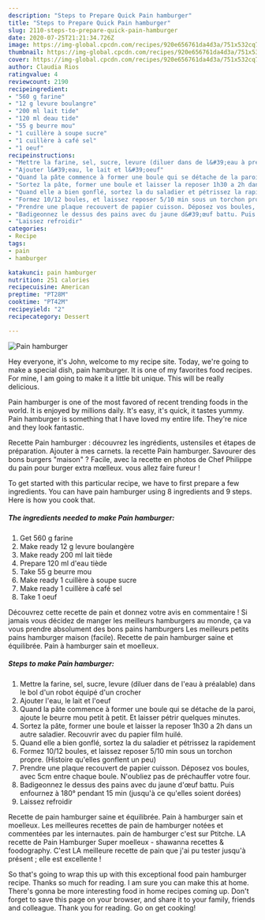 ```yaml
---
description: "Steps to Prepare Quick Pain hamburger"
title: "Steps to Prepare Quick Pain hamburger"
slug: 2110-steps-to-prepare-quick-pain-hamburger
date: 2020-07-25T21:21:34.726Z
image: https://img-global.cpcdn.com/recipes/920e656761da4d3a/751x532cq70/pain-hamburger-photo-principale-de-la-recette.jpg
thumbnail: https://img-global.cpcdn.com/recipes/920e656761da4d3a/751x532cq70/pain-hamburger-photo-principale-de-la-recette.jpg
cover: https://img-global.cpcdn.com/recipes/920e656761da4d3a/751x532cq70/pain-hamburger-photo-principale-de-la-recette.jpg
author: Claudia Rios
ratingvalue: 4
reviewcount: 2190
recipeingredient:
- "560 g farine"
- "12 g levure boulangre"
- "200 ml lait tide"
- "120 ml deau tide"
- "55 g beurre mou"
- "1 cuillère à soupe sucre"
- "1 cuillère à café sel"
- "1 oeuf"
recipeinstructions:
- "Mettre la farine, sel, sucre, levure (diluer dans de l&#39;eau à préalable) dans le bol d&#39;un robot équipé d&#39;un crocher"
- "Ajouter l&#39;eau, le lait et l&#39;oeuf"
- "Quand la pâte commence à former une boule qui se détache de la paroi, ajoute le beurre mou petit à petit. Et laisser pétrir quelques minutes."
- "Sortez la pâte, former une boule et laisser la reposer 1h30 a 2h dans un autre saladier. Recouvrir avec du papier film huilé."
- "Quand elle a bien gonflé, sortez la du saladier et pétrissez la rapidement"
- "Formez 10/12 boules, et laissez reposer 5/10 min sous un torchon propre. (Histoire qu&#39;elles gonflent un peu)"
- "Prendre une plaque recouvert de papier cuisson. Déposez vos boules, avec 5cm entre chaque boule. N&#39;oubliez pas de préchauffer votre four."
- "Badigeonnez le dessus des pains avec du jaune d&#39;œuf battu. Puis enfournez à 180° pendant 15 min (jusqu&#39;à ce qu&#39;elles soient dorées)"
- "Laissez refroidir"
categories:
- Recipe
tags:
- pain
- hamburger

katakunci: pain hamburger 
nutrition: 251 calories
recipecuisine: American
preptime: "PT28M"
cooktime: "PT42M"
recipeyield: "2"
recipecategory: Dessert

---
```



![Pain hamburger](https://img-global.cpcdn.com/recipes/920e656761da4d3a/751x532cq70/pain-hamburger-photo-principale-de-la-recette.jpg)

Hey everyone, it's John, welcome to my recipe site. Today, we're going to make a special dish, pain hamburger. It is one of my favorites food recipes. For mine, I am going to make it a little bit unique. This will be really delicious.

Pain hamburger is one of the most favored of recent trending foods in the world. It is enjoyed by millions daily. It's easy, it's quick, it tastes yummy. Pain hamburger is something that I have loved my entire life. They're nice and they look fantastic.

Recette Pain hamburger : découvrez les ingrédients, ustensiles et étapes de préparation. Ajouter à mes carnets. la recette Pain hamburger. Savourer des bons burgers &#34;maison&#34; ? Facile, avec la recette en photos de Chef Philippe du pain pour burger extra mœlleux. vous allez faire fureur !


To get started with this particular recipe, we have to first prepare a few ingredients. You can have pain hamburger using 8 ingredients and 9 steps. Here is how you cook that.

<!--inarticleads1-->

##### The ingredients needed to make Pain hamburger:

1. Get 560 g farine
1. Make ready 12 g levure boulangère
1. Make ready 200 ml lait tiède
1. Prepare 120 ml d&#39;eau tiède
1. Take 55 g beurre mou
1. Make ready 1 cuillère à soupe sucre
1. Make ready 1 cuillère à café sel
1. Take 1 oeuf


Découvrez cette recette de pain et donnez votre avis en commentaire ! Si jamais vous décidez de manger les meilleurs hamburgers au monde, ça va vous prendre absolument des bons pains hamburgers Les meilleurs petits pains hamburger maison (facile). Recette de pain hamburger saine et équilibrée. Pain à hamburger sain et moelleux. 

<!--inarticleads2-->

##### Steps to make Pain hamburger:

1. Mettre la farine, sel, sucre, levure (diluer dans de l&#39;eau à préalable) dans le bol d&#39;un robot équipé d&#39;un crocher
1. Ajouter l&#39;eau, le lait et l&#39;oeuf
1. Quand la pâte commence à former une boule qui se détache de la paroi, ajoute le beurre mou petit à petit. Et laisser pétrir quelques minutes.
1. Sortez la pâte, former une boule et laisser la reposer 1h30 a 2h dans un autre saladier. Recouvrir avec du papier film huilé.
1. Quand elle a bien gonflé, sortez la du saladier et pétrissez la rapidement
1. Formez 10/12 boules, et laissez reposer 5/10 min sous un torchon propre. (Histoire qu&#39;elles gonflent un peu)
1. Prendre une plaque recouvert de papier cuisson. Déposez vos boules, avec 5cm entre chaque boule. N&#39;oubliez pas de préchauffer votre four.
1. Badigeonnez le dessus des pains avec du jaune d&#39;œuf battu. Puis enfournez à 180° pendant 15 min (jusqu&#39;à ce qu&#39;elles soient dorées)
1. Laissez refroidir


Recette de pain hamburger saine et équilibrée. Pain à hamburger sain et moelleux. Les meilleures recettes de pain de hamburger notées et commentées par les internautes. pain de hamburger c&#39;est sur Ptitche. LA recette de Pain Hamburger Super moelleux - shawanna recettes &amp; foodography. C&#39;est LA meilleure recette de pain que j&#39;ai pu tester jusqu&#39;à présent ; elle est excellente ! 

So that's going to wrap this up with this exceptional food pain hamburger recipe. Thanks so much for reading. I am sure you can make this at home. There's gonna be more interesting food in home recipes coming up. Don't forget to save this page on your browser, and share it to your family, friends and colleague. Thank you for reading. Go on get cooking!
